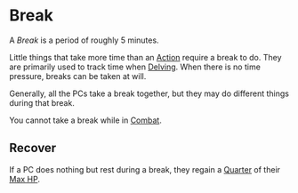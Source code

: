 # Break

A *Break* is a period of roughly 5 minutes.

Little things that take more time than an [Action](Action.md) require a break to do. They are primarily used to track time when [Delving](../Exploration/Delving.md). When there is no time pressure, breaks can be taken at will.

Generally, all the PCs take a break together, but they may do different things during that break.

You cannot take a break while in [Combat](../Combat/Combat.md).

## Recover

If a PC does nothing but rest during a break, they regain a [Quarter](Half.md) of their [Max HP](../../Player%20Characters/Point%20Pools/Health%20Points.md#Max%20HP).
